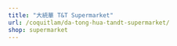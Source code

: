 ```yaml
---
title: "大統華 T&T Supermarket"
url: /coquitlam/da-tong-hua-tandt-supermarket/
shop: supermarket
---
```

